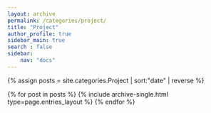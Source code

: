 ```yaml
---
layout: archive
permalink: /categories/project/
title: "Project"
author_profile: true
sidebar_main: true
search : false
sidebar:
    nav: "docs"
---
```

{% assign posts = site.categories.Project | sort:"date" | reverse %}

{% for post in posts %} {% include archive-single.html type=page.entries_layout %} {% endfor %}